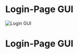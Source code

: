 # Login-Page GUI
![Login GUI](https://user-images.githubusercontent.com/84243917/131367078-a436a5c0-69e8-4db8-a797-eaa94dcec68a.png)
# Login-Page GUI
